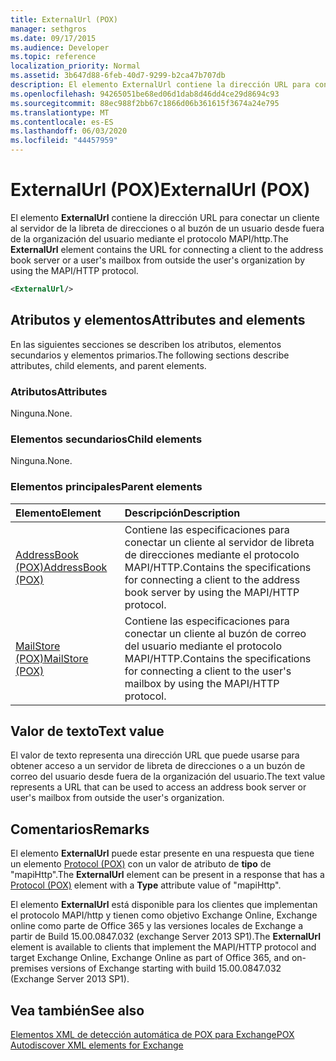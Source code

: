 ```yaml
---
title: ExternalUrl (POX)
manager: sethgros
ms.date: 09/17/2015
ms.audience: Developer
ms.topic: reference
localization_priority: Normal
ms.assetid: 3b647d88-6feb-40d7-9299-b2ca47b707db
description: El elemento ExternalUrl contiene la dirección URL para conectar un cliente al servidor de la libreta de direcciones o al buzón de un usuario desde fuera de la organización del usuario mediante el protocolo MAPI/HTTP.
ms.openlocfilehash: 94265051be68ed06d1dab8d46dd4ce29d8694c93
ms.sourcegitcommit: 88ec988f2bb67c1866d06b361615f3674a24e795
ms.translationtype: MT
ms.contentlocale: es-ES
ms.lasthandoff: 06/03/2020
ms.locfileid: "44457959"
---
```

# <a name="externalurl-pox"></a><span data-ttu-id="9d2fb-103">ExternalUrl (POX)</span><span class="sxs-lookup"><span data-stu-id="9d2fb-103">ExternalUrl (POX)</span></span>

<span data-ttu-id="9d2fb-104">El elemento **ExternalUrl** contiene la dirección URL para conectar un cliente al servidor de la libreta de direcciones o al buzón de un usuario desde fuera de la organización del usuario mediante el protocolo MAPI/http.</span><span class="sxs-lookup"><span data-stu-id="9d2fb-104">The **ExternalUrl** element contains the URL for connecting a client to the address book server or a user's mailbox from outside the user's organization by using the MAPI/HTTP protocol.</span></span> 
  
```XML
<ExternalUrl/>
```

## <a name="attributes-and-elements"></a><span data-ttu-id="9d2fb-105">Atributos y elementos</span><span class="sxs-lookup"><span data-stu-id="9d2fb-105">Attributes and elements</span></span>

<span data-ttu-id="9d2fb-106">En las siguientes secciones se describen los atributos, elementos secundarios y elementos primarios.</span><span class="sxs-lookup"><span data-stu-id="9d2fb-106">The following sections describe attributes, child elements, and parent elements.</span></span>
  
### <a name="attributes"></a><span data-ttu-id="9d2fb-107">Atributos</span><span class="sxs-lookup"><span data-stu-id="9d2fb-107">Attributes</span></span>

<span data-ttu-id="9d2fb-108">Ninguna.</span><span class="sxs-lookup"><span data-stu-id="9d2fb-108">None.</span></span>
  
### <a name="child-elements"></a><span data-ttu-id="9d2fb-109">Elementos secundarios</span><span class="sxs-lookup"><span data-stu-id="9d2fb-109">Child elements</span></span>

<span data-ttu-id="9d2fb-110">Ninguna.</span><span class="sxs-lookup"><span data-stu-id="9d2fb-110">None.</span></span>
  
### <a name="parent-elements"></a><span data-ttu-id="9d2fb-111">Elementos principales</span><span class="sxs-lookup"><span data-stu-id="9d2fb-111">Parent elements</span></span>

|<span data-ttu-id="9d2fb-112">**Elemento**</span><span class="sxs-lookup"><span data-stu-id="9d2fb-112">**Element**</span></span>|<span data-ttu-id="9d2fb-113">**Descripción**</span><span class="sxs-lookup"><span data-stu-id="9d2fb-113">**Description**</span></span>|
|:-----|:-----|
|[<span data-ttu-id="9d2fb-114">AddressBook (POX)</span><span class="sxs-lookup"><span data-stu-id="9d2fb-114">AddressBook (POX)</span></span>](addressbook-pox.md) <br/> |<span data-ttu-id="9d2fb-115">Contiene las especificaciones para conectar un cliente al servidor de libreta de direcciones mediante el protocolo MAPI/HTTP.</span><span class="sxs-lookup"><span data-stu-id="9d2fb-115">Contains the specifications for connecting a client to the address book server by using the MAPI/HTTP protocol.</span></span>  <br/> |
|[<span data-ttu-id="9d2fb-116">MailStore (POX)</span><span class="sxs-lookup"><span data-stu-id="9d2fb-116">MailStore (POX)</span></span>](mailstore-pox.md) <br/> |<span data-ttu-id="9d2fb-117">Contiene las especificaciones para conectar un cliente al buzón de correo del usuario mediante el protocolo MAPI/HTTP.</span><span class="sxs-lookup"><span data-stu-id="9d2fb-117">Contains the specifications for connecting a client to the user's mailbox by using the MAPI/HTTP protocol.</span></span>  <br/> |
   
## <a name="text-value"></a><span data-ttu-id="9d2fb-118">Valor de texto</span><span class="sxs-lookup"><span data-stu-id="9d2fb-118">Text value</span></span>

<span data-ttu-id="9d2fb-119">El valor de texto representa una dirección URL que puede usarse para obtener acceso a un servidor de libreta de direcciones o a un buzón de correo del usuario desde fuera de la organización del usuario.</span><span class="sxs-lookup"><span data-stu-id="9d2fb-119">The text value represents a URL that can be used to access an address book server or user's mailbox from outside the user's organization.</span></span>
  
## <a name="remarks"></a><span data-ttu-id="9d2fb-120">Comentarios</span><span class="sxs-lookup"><span data-stu-id="9d2fb-120">Remarks</span></span>

<span data-ttu-id="9d2fb-121">El elemento **ExternalUrl** puede estar presente en una respuesta que tiene un elemento [Protocol (POX)](protocol-pox.md) con un valor de atributo de **tipo** de "mapiHttp".</span><span class="sxs-lookup"><span data-stu-id="9d2fb-121">The **ExternalUrl** element can be present in a response that has a [Protocol (POX)](protocol-pox.md) element with a **Type** attribute value of "mapiHttp".</span></span> 
  
<span data-ttu-id="9d2fb-122">El elemento **ExternalUrl** está disponible para los clientes que implementan el protocolo MAPI/http y tienen como objetivo Exchange Online, Exchange online como parte de Office 365 y las versiones locales de Exchange a partir de Build 15.00.0847.032 (exchange Server 2013 SP1).</span><span class="sxs-lookup"><span data-stu-id="9d2fb-122">The **ExternalUrl** element is available to clients that implement the MAPI/HTTP protocol and target Exchange Online, Exchange Online as part of Office 365, and on-premises versions of Exchange starting with build 15.00.0847.032 (Exchange Server 2013 SP1).</span></span> 
  
## <a name="see-also"></a><span data-ttu-id="9d2fb-123">Vea también</span><span class="sxs-lookup"><span data-stu-id="9d2fb-123">See also</span></span>



[<span data-ttu-id="9d2fb-124">Elementos XML de detección automática de POX para Exchange</span><span class="sxs-lookup"><span data-stu-id="9d2fb-124">POX Autodiscover XML elements for Exchange</span></span>](pox-autodiscover-xml-elements-for-exchange.md)


